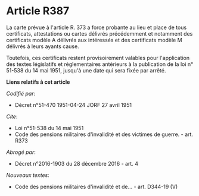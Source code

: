 # Article R387

La carte prévue à l'article R. 373 a force probante au lieu et place de tous certificats, attestations ou cartes délivrés
précédemment et notamment des certificats modèle A délivrés aux intéressés et des certificats modèle M délivrés à leurs
ayants cause.

Toutefois, ces certificats restent provisoirement valables pour l'application des textes législatifs et réglementaires
antérieurs à la publication de la loi n° 51-538 du 14 mai 1951, jusqu'à une date qui sera fixée par arrêté.

**Liens relatifs à cet article**

_Codifié par_:

  - Décret n°51-470 1951-04-24 JORF 27 avril 1951

_Cite_:

  - Loi n°51-538 du 14 mai 1951
  - Code des pensions militaires d'invalidité et des victimes de guerre. - art. R373

_Abrogé par_:

  - Décret n°2016-1903 du 28 décembre 2016 - art. 4

_Nouveaux textes_:

  - Code des pensions militaires d'invalidité et de... - art. D344-19 (V)
